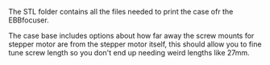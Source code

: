 The STL folder contains all the files needed to print the case ofr the EBBfocuser.

The case base includes options about how far away the screw mounts for stepper motor are from the stepper motor itself, this should allow you to fine tune screw length so you don't end up needing weird lengths like 27mm. 
